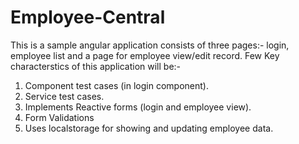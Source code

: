 # Employee-Central

This is a sample angular application consists of three pages:- login, employee list and a page for employee view/edit record. Few Key characterstics of this application will be:-

1. Component test cases (in login component).
2. Service test cases.
3. Implements Reactive forms (login and employee view).
4. Form Validations
5. Uses localstorage for showing and updating employee data.
